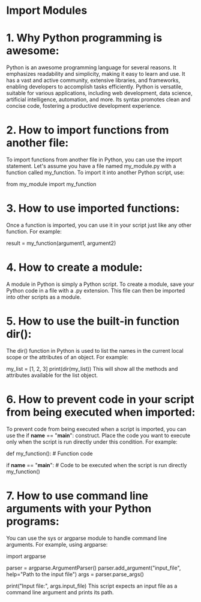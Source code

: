 #  Import Modules

# 1. Why Python programming is awesome:
Python is an awesome programming language for several reasons. It emphasizes readability and simplicity, making it easy to learn and use. It has a vast and active community, extensive libraries, and frameworks, enabling developers to accomplish tasks efficiently. Python is versatile, suitable for various applications, including web development, data science, artificial intelligence, automation, and more. Its syntax promotes clean and concise code, fostering a productive development experience.

# 2. How to import functions from another file:
To import functions from another file in Python, you can use the import statement. Let's assume you have a file named my_module.py with a function called my_function. To import it into another Python script, use:

from my_module import my_function

# 3. How to use imported functions:
Once a function is imported, you can use it in your script just like any other function. For example:

result = my_function(argument1, argument2)

# 4. How to create a module:
A module in Python is simply a Python script. To create a module, save your Python code in a file with a .py extension. This file can then be imported into other scripts as a module.

# 5. How to use the built-in function dir():
The dir() function in Python is used to list the names in the current local scope or the attributes of an object. For example:

my_list = [1, 2, 3]
print(dir(my_list))
This will show all the methods and attributes available for the list object.

# 6. How to prevent code in your script from being executed when imported:
To prevent code from being executed when a script is imported, you can use the if __name__ == "__main__": construct. Place the code you want to execute only when the script is run directly under this condition. For example:

def my_function():
    # Function code

if __name__ == "__main__":
    # Code to be executed when the script is run directly
    my_function()

# 7. How to use command line arguments with your Python programs:
You can use the sys or argparse module to handle command line arguments. For example, using argparse:

import argparse

parser = argparse.ArgumentParser()
parser.add_argument("input_file", help="Path to the input file")
args = parser.parse_args()

print("Input file:", args.input_file)
This script expects an input file as a command line argument and prints its path.
